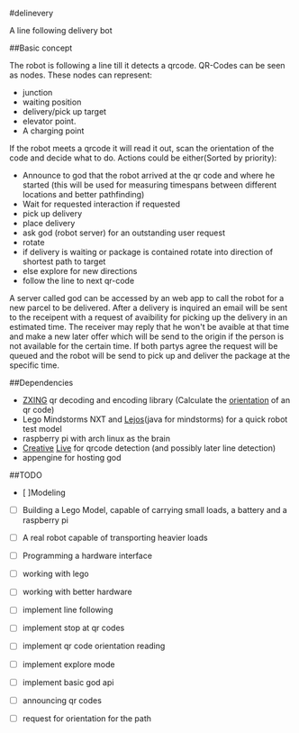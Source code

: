 #delinevery


A line following delivery bot

##Basic concept

The robot is following a line till it detects a qrcode. QR-Codes can be 
seen as nodes. These nodes can represent:

* junction
* waiting position
* delivery/pick up target 
* elevator point. 
* A charging point

If the robot meets a qrcode it will read it out, scan the orientation 
of the code and decide what to do. Actions could be either(Sorted by priority):

* Announce to god that the robot arrived at the qr code and where he started (this will be used for measuring timespans between different locations and better pathfinding)
* Wait for requested interaction if requested
 * pick up delivery
 * place delivery
* ask god (robot server) for an outstanding user request
* rotate
 * if delivery is waiting or package is contained rotate into direction of shortest path to target
 * else explore for new directions
* follow the line to next qr-code

A server called god can be accessed by an web app to call the robot for a new 
parcel to be delivered. After a delivery is inquired an email will be sent 
to the receipent with a request of avaibility for picking up the delivery in an 
estimated time. The receiver may reply that he won't be avaible at that time 
and make a new later offer which will be send to the origin if the person is 
not available for the certain time. If both partys agree the request will be 
queued and the robot will be send to pick up and deliver the package at the 
specific time.

##Dependencies
* [ZXING](https://github.com/zxing/zxing) qr decoding and encoding library (Calculate the [orientation](http://stackoverflow.com/questions/7842705/android-zxing-orientation-resultmetadata-is-null-get-rotation-orientation) of an qr code)
* Lego Mindstorms NXT and [Lejos](http://www.lejos.org/nxj.php)(java for mindstorms) for a quick robot test model
* raspberry pi with arch linux as the brain
 * [Creative](http://elinux.org/RPi_USB_Webcams) [Live](http://www.saturn.de/mcs/product/CREATIVE-Live-Cam-Sync-HD,48352,241195,583541.html?langId=-3) for qrcode detection (and possibly later line detection)
* appengine for hosting god
 
##TODO

* [ ]Modeling
 * [ ] Building a Lego Model, capable of carrying small loads, a battery and a raspberry pi
 * [ ] A real robot capable of transporting heavier loads
* [ ] Programming a hardware interface
 * [ ] working with lego
 * [ ] working with better hardware
* [ ] implement line following
* [ ] implement stop at qr codes
* [ ] implement qr code orientation reading
* [ ] implement explore mode
* [ ] implement basic god api
 * [ ] announcing qr codes
 * [ ] request for orientation for the path


